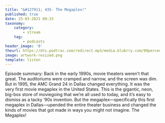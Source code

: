 ```yaml
---
title: "&#127911; 435- The Megaplex!"
published: true
date: 25-03-2021 09:33
taxonomy:
    category:
        - stream
    tag:
        - podcasts
header_image: '0'
theurl: https://dts.podtrac.com/redirect.mp3/media.blubrry.com/99percentinvisible/dovetail.prxu.org/96/67e2111c-95c0-4169-92cd-8a3898057144/01_435_The_Megaplex_pt01.mp3
image: artwork-resized.png
template: listen
--- 
```

Episode summary: Back in the early 1990s, movie theaters weren’t that great. The auditoriums were cramped and narrow, and the screen was dim. But in 1995, the AMC Grand 24 in Dallas changed everything. It was the very first movie megaplex in the United States. This is the gigantic, neon, big-box store of moviegoing that we’re all used to today, and it’s easy to dismiss as a tacky ‘90s invention. But the megaplex—specifically this first megaplex in Dallas—upended the entire theater business and changed the kinds of movies that got made in ways you might not imagine. The Megaplex!
